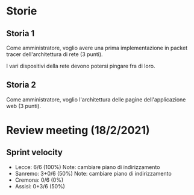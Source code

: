 # Storie

## Storia 1
Come amministratore, voglio avere una prima implementazione in packet tracer dell'architettura di rete (3 punti).

I vari dispositivi della rete devono potersi pingare fra di loro.


## Storia 2
Come amministratore, voglio l'architettura delle pagine dell'applicazione web  (3 punti).


# Review meeting (18/2/2021)

## Sprint velocity
- Lecce: 6/6 (100%) Note: cambiare piano di indirizzamento
- Sanremo: 3+0/6 (50%) Note: cambiare piano di indirizzamento
- Cremona: 0/6 (0%)
- Assisi: 0+3/6 (50%)
